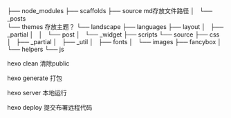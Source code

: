 
├── node_modules
├── scaffolds
├── source  md存放文件路径
│   └── _posts  
└── themes  存放主题？
    └── landscape
        ├── languages
        ├── layout
        │   ├── _partial
        │   │   └── post
        │   └── _widget
        ├── scripts
        └── source
            ├── css
            │   ├── _partial
            │   ├── _util
            │   ├── fonts
            │   └── images
            ├── fancybox
            │   └── helpers
            └── js



hexo clean 清除public

hexo generate 打包

hexo server 本地运行

hexo deploy 提交布署远程代码